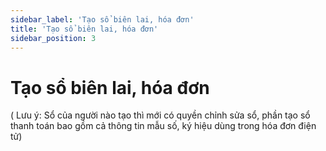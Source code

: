 ```yaml
---
sidebar_label: 'Tạo sổ biên lai, hóa đơn'
title: 'Tạo sổ biên lai, hóa đơn'
sidebar_position: 3
---
```


# Tạo sổ biên lai, hóa đơn
( Lưu ý: Sổ của người nào tạo thì mới có quyền chỉnh sửa sổ,  phần tạo sổ thanh toán bao gồm cả thông tin mẫu số, ký hiệu dùng trong hóa đơn điện tử)